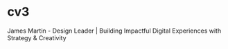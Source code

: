 # cv3
James Martin - Design Leader | Building Impactful Digital Experiences with Strategy &amp; Creativity
